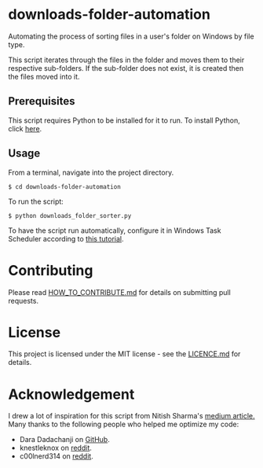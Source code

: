 # downloads-folder-automation

Automating the process of sorting files in a user's folder on Windows by file type.

This script iterates through the files in the folder and moves them to their respective sub-folders. If the
sub-folder does not exist, it is created then the files moved into it.

## Prerequisites

This script requires Python to be installed for it to run. To install Python, click [here](https://www.python.org/downloads/).

## Usage

From a terminal, navigate into the project directory.

```
$ cd downloads-folder-automation
```

To run the script:

```
$ python downloads_folder_sorter.py
```

To have the script run automatically, configure it in Windows Task Scheduler according to [this tutorial](https://datatofish.com/python-script-windows-scheduler/).

# Contributing

Please read [HOW_TO_CONTRIBUTE.md](https://github.com/eric-mahasi/downloads-folder-automation/blob/main/HOW_TO_CONTRIBUTE) for details on submitting pull requests.

# License

This project is licensed under the MIT license - see the [LICENCE.md](https://github.com/eric-mahasi/downloads-folder-automation/blob/main/LICENSE)
for details.

# Acknowledgement

I drew a lot of inspiration for this script from Nitish Sharma's [medium article.](https://medium.com/swlh/automation-python-organizing-files-5d2b6b933402)
Many thanks to the following people who helped me optimize my code:

- Dara Dadachanji on [GitHub](https://github.com/DaraDadachanji).
- knestleknox on [reddit](https://www.reddit.com/r/Python/comments/ptzo3u/comment/he0y4ng/?utm_source=share&utm_medium=web2x&context=3).
- c00lnerd314 on [reddit](https://www.reddit.com/r/Python/comments/ptzo3u/comment/he0d945/?utm_source=share&utm_medium=web2x&context=3).
